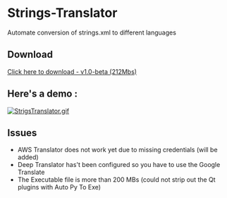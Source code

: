 # Strings-Translator

Automate conversion of strings.xml to different languages

## Download
[Click here to download - v1.0-beta (212Mbs)](https://github.com/wakaztahir/Strings-Translator/releases/download/1.0-beta/StringsTranslator.exe)

## Here's a demo : 

[![StrigsTranslator.gif](https://s3.gifyu.com/images/StrigsTranslator.gif)](https://gifyu.com/image/t5ao)

## Issues

  * AWS Translator does not work yet due to missing credentials (will be added)
  * Deep Translator has't been configured so you have to use the Google Translate
  * The Executable file is more than 200 MBs (could not strip out the Qt plugins with Auto Py To Exe)
